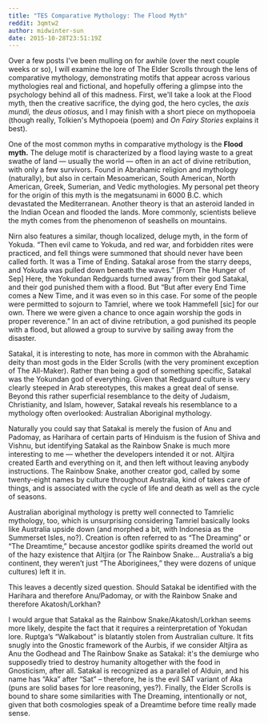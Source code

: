 ```yaml
---
title: "TES Comparative Mythology: The Flood Myth"
reddit: 3qmtw2
author: midwinter-sun
date: 2015-10-28T23:51:19Z
---
```


Over a few posts I've been mulling on for awhile (over the next couple weeks or so), I will examine the lore of The Elder Scrolls through the lens of comparative mythology, demonstrating motifs that appear across various mythologies real and fictional, and hopefully offering a glimpse into the psychology behind all of this madness. First, we'll take a look at the Flood myth, then the creative sacrifice, the dying god, the hero cycles, the *axis mundi,* the *deus otiosus,* and I may finish with a short piece on mythopoeia (though really, Tolkien's Mythopoeia (poem) and *On Fairy Stories* explains it best).

One of the most common myths in comparative mythology is the **Flood myth.** The deluge motif is characterized by a flood laying waste to a great swathe of land — usually the world — often in an act of divine retribution, with only a few survivors. Found in Abrahamic religion and mythology (naturally), but also in certain Mesoamerican, South American, North American, Greek, Sumerian, and Vedic mythologies. My personal pet theory for the origin of this myth is the megatsunami in 6000 B.C. which devastated the Mediterranean. Another theory is that an asteroid landed in the Indian Ocean and flooded the lands. More commonly, scientists believe the myth comes from the phenomenon of seashells on mountains. 

Nirn also features a similar, though localized, deluge myth, in the form of Yokuda. “Then evil came to Yokuda, and red war, and forbidden rites were practiced, and fell things were summoned that should never have been called forth. It was a Time of Ending. Satakal arose from the starry deeps, and Yokuda was pulled down beneath the waves.” [From The Hunger of Sep] Here, the Yokundan Redguards turned away from their god Satakal, and their god punished them with a flood. But “But after every End Time comes a New Time, and it was even so in this case. For some of the people were permitted to sojourn to Tamriel, where we took Hammefell [sic] for our own. There we were given a chance to once again worship the gods in proper reverence.” In an act of divine retribution, a god punished its people with a flood, but allowed a group to survive by sailing away from the disaster. 

Satakal, it is interesting to note, has more in common with the Abrahamic deity than most gods in the Elder Scrolls (with the very prominent exception of The All-Maker). Rather than being a god of something specific, Satakal was the Yokundan god of everything. Given that Redguard culture is very clearly steeped in Arab stereotypes, this makes a great deal of sense. Beyond this rather superficial resemblance to the deity of Judaism, Christianity, and Islam, however, Satakal reveals his resemblance to a mythology often overlooked: Australian Aboriginal mythology.

Naturally you could say that Satakal is merely the fusion of Anu and Padomay, as Harihara of certain parts of Hinduism is the fusion of Shiva and Vishnu, but identifying Satakal as the Rainbow Snake is much more interesting to me — whether the developers intended it or not. Altjira created Earth and everything on it, and then left without leaving anybody instructions. The Rainbow Snake, another creator god, called by some twenty-eight names by culture throughout Australia, kind of takes care of things, and is associated with the cycle of life and death as well as the cycle of seasons.

Australian aboriginal mythology is pretty well connected to Tamrielic mythology, too, which is unsurprising considering Tamriel basically looks like Australia upside down (and morphed a bit, with Indonesia as the Summerset Isles, no?). Creation is often referred to as “The Dreaming” or “The Dreamtime,” because ancestor godlike spirits dreamed the world out of the hazy existence that Altjira (or The Rainbow Snake… Australia’s a big continent, they weren’t just “The Aboriginees,” they were dozens of unique cultures) left it in. 

This leaves a decently sized question. Should Satakal be identified with the Harihara and therefore Anu/Padomay, or with the Rainbow Snake and therefore Akatosh/Lorkhan? 

I would argue that Satakal as the Rainbow Snake/Akatosh/Lorkhan seems more likely, despite the fact that it requires a reinterpretation of Yokudan lore. Ruptga’s “Walkabout” is blatantly stolen from Australian culture. It fits snugly into the Gnostic framework of the Aurbis, if we consider Altjira as Anu the Godhead and The Rainbow Snake as Satakal: it's the demiurge who supposedly tried to destroy humanity altogether with the food in Gnosticism, after all. Satakal is recognized as a parallel of Alduin, and his name has “Aka” after “Sat” – therefore, he is the evil SAT variant of Aka (puns are solid bases for lore reasoning, yes?). Finally, the Elder Scrolls is bound to share some similarities with The Dreaming, intentionally or not, given that both cosmologies speak of a Dreamtime before time really made sense.

